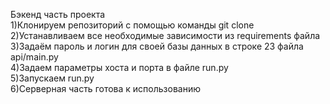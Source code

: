 Бэкенд часть проекта<br>
1)Клонируем репозиторий с помощью команды git clone <br>
2)Устанавливаем все необходимые зависимости из requirements файла<br>
3)Задаём пароль и логин для своей базы данных в строке 23 файла api/main.py<br>
4)Задаем параметры хоста и порта в файле run.py<br>
5)Запускаем run.py<br>
6)Серверная часть готова к использованию
